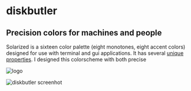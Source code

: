 # diskbutler

## Precision colors for machines and people

Solarized is a sixteen color palette (eight monotones, eight accent colors)
designed for use with terminal and gui applications. It has several [unique
properties](#features). I designed this colorscheme with both precise

![logo](https://github.com/ognif/diskbutler/img/diskbutler.png?raw=true "Diskbutler Logo")

![diskbutler screenhot](https://github.com/ognif/diskbutler/img/ui.png)
